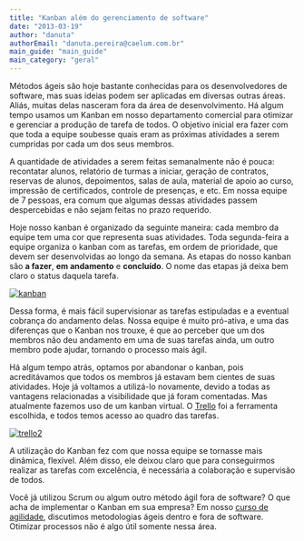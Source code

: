 ```yaml
---
title: "Kanban além do gerenciamento de software"
date: "2013-03-19"
author: "danuta"
authorEmail: "danuta.pereira@caelum.com.br"
main_guide: "main_guide"
main_category: "geral"
---
```


Métodos ágeis são hoje bastante conhecidas para os desenvolvedores de software, mas suas ideias podem ser aplicadas em diversas outras áreas. Aliás, muitas delas nasceram fora da área de desenvolvimento. Há algum tempo usamos um Kanban em nosso departamento comercial para otimizar e gerenciar a produção de tarefa de todos. O objetivo inicial era fazer com que toda a equipe soubesse quais eram as próximas atividades a serem cumpridas por cada um dos seus membros.

A quantidade de atividades a serem feitas semanalmente não é pouca: recontatar alunos, relatório de turmas a iniciar, geração de contratos, reservas de alunos, depoimentos, salas de aula, material de apoio ao curso, impressão de certificados, controle de presenças, e etc. Em nossa equipe de 7 pessoas, era comum que algumas dessas atividades passem despercebidas e não sejam feitas no prazo requerido.

Hoje nosso kanban é organizado da seguinte maneira: cada membro da equipe tem uma cor que representa suas atividades. Toda segunda-feira a equipe organiza o kanban com as tarefas, em ordem de prioridade, que devem ser desenvolvidas ao longo da semana. As etapas do nosso kanban são **a fazer**, **em andamento** e **concluído**. O nome das etapas já deixa bem claro o status daquela tarefa.

[![kanban](https://blog.caelum.com.br/wp-content/uploads/2013/03/kanban-300x225.jpg)](https://blog.caelum.com.br/wp-content/uploads/2013/03/kanban.jpg)

Dessa forma, é mais fácil supervisionar as tarefas estipuladas e a eventual cobrança do andamento delas. Nossa equipe é muito pró-ativa, e uma das diferenças que o Kanban nos trouxe, é que ao perceber que um dos membros não deu andamento em uma de suas tarefas ainda, um outro membro pode ajudar, tornando o processo mais ágil.

Há algum tempo atrás, optamos por abandonar o kanban, pois acreditávamos que todos os membros já estavam bem cientes de suas atividades. Hoje já voltamos a utilizá-lo novamente, devido a todas as vantagens relacionadas a visibilidade que já foram comentadas. Mas atualmente fazemos uso de um kanban virtual. O [Trello](http://trello.com) foi a ferramenta escolhida, e todos temos acesso ao quadro das tarefas.

[![trello2](https://blog.caelum.com.br/wp-content/uploads/2013/03/trello2-300x101.png)](https://blog.caelum.com.br/wp-content/uploads/2013/03/trello2.png)

A utilização do Kanban fez com que nossa equipe se tornasse mais dinâmica, flexível. Além disso, ele deixou claro que para conseguirmos realizar as tarefas com excelência, é necessária a colaboração e supervisão de todos.

Você já utilizou Scrum ou algum outro método ágil fora de software? O que acha de implementar o Kanban em sua empresa? Em nosso [curso de agilidade](http://www.caelum.com.br/curso-agile-scrum/), discutimos metodologias ágeis dentro e fora de software. Otimizar processos não é algo útil somente nessa área.

